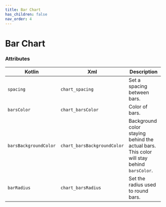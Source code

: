 ```yaml
---
title: Bar Chart
has_children: false
nav_order: 4
---
```


# Bar Chart

### Attributes

| Kotlin | Xml | Description |
|---|---|---|
| `spacing` | `chart_spacing` | Set a spacing between bars. |
| `barsColor` | `chart_barsColor`  | Color of bars. |
| `barsBackgroundColor` | `chart_barsBackgroundColor` | Background color staying behind the actual bars. This color will stay behind `barsColor`. |
| `barRadius` | `chart_barsRadius` | Set the radius used to round bars. |